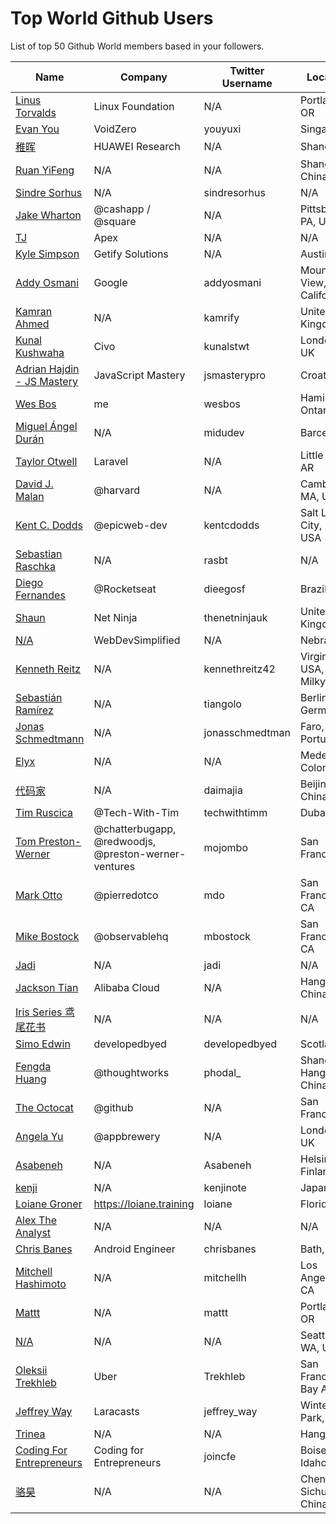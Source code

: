 # Top World Github Users

List of top 50 Github World members based in your followers.

<!-- START TOP USERS -->
| Name | Company | Twitter Username | Location | Repositories |
|------|---------|------------------|----------|--------------|
| [Linus Torvalds](https://github.com/torvalds) | Linux Foundation | N/A | Portland, OR | 9 |
| [Evan You](https://github.com/yyx990803) | VoidZero | youyuxi | Singapore | 198 |
| [稚晖](https://github.com/peng-zhihui) | HUAWEI Research | N/A | Shanghai | 59 |
| [Ruan YiFeng](https://github.com/ruanyf) | N/A | N/A | Shanghai, China | 74 |
| [Sindre Sorhus](https://github.com/sindresorhus) | N/A | sindresorhus | N/A | 1119 |
| [Jake Wharton](https://github.com/JakeWharton) | @cashapp / @square | N/A | Pittsburgh, PA, USA | 150 |
| [TJ](https://github.com/tj) | Apex | N/A | N/A | 296 |
| [Kyle Simpson](https://github.com/getify) | Getify Solutions | N/A | Austin, TX | 73 |
| [Addy Osmani](https://github.com/addyosmani) | Google | addyosmani | Mountain View, California | 344 |
| [Kamran Ahmed](https://github.com/kamranahmedse) | N/A | kamrify | United Kingdom | 106 |
| [Kunal Kushwaha](https://github.com/kunal-kushwaha) | Civo | kunalstwt | London, UK | 47 |
| [Adrian Hajdin - JS Mastery](https://github.com/adrianhajdin) | JavaScript Mastery | jsmasterypro | Croatia | 146 |
| [Wes Bos](https://github.com/wesbos) | me | wesbos | Hamilton, Ontario | 412 |
| [Miguel Ángel Durán](https://github.com/midudev) | N/A | midudev | Barcelona | 205 |
| [Taylor Otwell](https://github.com/taylorotwell) | Laravel | N/A | Little Rock, AR | 32 |
| [David J. Malan](https://github.com/dmalan) | @harvard | N/A | Cambridge, MA, USA | 22 |
| [Kent C. Dodds](https://github.com/kentcdodds) | @epicweb-dev  | kentcdodds | Salt Lake City, Utah, USA | 735 |
| [Sebastian Raschka](https://github.com/rasbt) | N/A | rasbt | N/A | 144 |
| [Diego Fernandes](https://github.com/diego3g) | @Rocketseat  | dieegosf | Brazil | 75 |
| [Shaun](https://github.com/iamshaunjp) | Net Ninja | thenetninjauk | United Kingdom | 141 |
| [N/A](https://github.com/WebDevSimplified) | WebDevSimplified | N/A | Nebraska | 226 |
| [Kenneth Reitz](https://github.com/kennethreitz) | N/A | kennethreitz42 | Virginia, USA, Earth, Milky Way. | 74 |
| [Sebastián Ramírez](https://github.com/tiangolo) | N/A | tiangolo | Berlin, Germany | 73 |
| [Jonas Schmedtmann](https://github.com/jonasschmedtmann) | N/A | jonasschmedtman | Faro, Portugal | 7 |
| [Elyx](https://github.com/elyxdev) | N/A | N/A | Medellín, Colombia. | 14 |
| [代码家](https://github.com/daimajia) | N/A | daimajia | Beijing, China | 91 |
| [Tim Ruscica](https://github.com/techwithtim) | @Tech-With-Tim  | techwithtimm | Dubai | 209 |
| [Tom Preston-Werner](https://github.com/mojombo) | @chatterbugapp, @redwoodjs, @preston-werner-ventures  | mojombo | San Francisco | 66 |
| [Mark Otto](https://github.com/mdo) | @pierredotco  | mdo | San Francisco, CA | 32 |
| [Mike Bostock](https://github.com/mbostock) | @observablehq  | mbostock | San Francisco, CA | 87 |
| [Jadi](https://github.com/jadijadi) | N/A | jadi | N/A | 99 |
| [Jackson Tian](https://github.com/JacksonTian) | Alibaba Cloud | N/A | Hangzhou, China | 271 |
| [Iris Series 鸢尾花书](https://github.com/Visualize-ML) | N/A | N/A | N/A | 10 |
| [Simo Edwin](https://github.com/developedbyed) | developedbyed | developedbyed | Scotland | 20 |
| [Fengda Huang](https://github.com/phodal) | @thoughtworks | phodal_ | Shanghai / Hangzhou, China | 368 |
| [The Octocat](https://github.com/octocat) | @github | N/A | San Francisco | 8 |
| [Angela Yu](https://github.com/angelabauer) | @appbrewery | N/A | London, UK | 46 |
| [Asabeneh](https://github.com/Asabeneh) | N/A | Asabeneh | Helsinki, Finland | 178 |
| [kenji](https://github.com/kenjinote) | N/A | kenjinote | Japan | 639 |
| [Loiane Groner](https://github.com/loiane) | https://loiane.training | loiane | Florida, US | 219 |
| [Alex The Analyst](https://github.com/AlexTheAnalyst) | N/A | N/A | N/A | 15 |
| [Chris Banes](https://github.com/chrisbanes) | Android Engineer | chrisbanes | Bath, UK | 54 |
| [Mitchell Hashimoto](https://github.com/mitchellh) | N/A | mitchellh | Los Angeles, CA | 112 |
| [Mattt](https://github.com/mattt) | N/A | mattt | Portland, OR | 112 |
| [N/A](https://github.com/vczh) | N/A | N/A | Seattle, WA, USA | 13 |
| [Oleksii Trekhleb](https://github.com/trekhleb) | Uber | Trekhleb | San Francisco Bay Area | 25 |
| [Jeffrey Way](https://github.com/JeffreyWay) | Laracasts | jeffrey_way | Winter Park, FL | 67 |
| [Trinea](https://github.com/Trinea) | N/A | N/A | HangZhou | 24 |
| [Coding For Entrepreneurs](https://github.com/codingforentrepreneurs) | Coding for Entrepreneurs | joincfe | Boise, Idaho | 219 |
| [骆昊](https://github.com/jackfrued) | N/A | N/A | Chengdu Sichuan, China | 140 |
<!-- END TOP USERS -->
